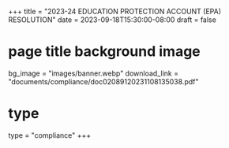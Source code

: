 +++
title = "2023-24 EDUCATION PROTECTION ACCOUNT (EPA) RESOLUTION"
date = 2023-09-18T15:30:00-08:00
draft = false
# page title background image
bg_image = "images/banner.webp"
download_link  = "documents/compliance/doc02089120231108135038.pdf"

# type
type = "compliance"
+++

